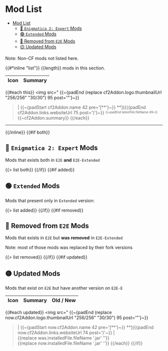 # Mod List

- [Mod List](#mod-list)
  - [🔵 `Enigmatica 2: Expert` Mods](#-enigmatica-2-expert-mods)
  - [🟢 `Extended` Mods](#-extended-mods)
  - [🔴 Removed from `E2E` Mods](#-removed-from-e2e-mods)
  - [🟡 Updated Mods](#-updated-mods)

Note: Non-CF mods not listed here.

{{#*inline "list"}}
{{length}} mods in this section.

Icon | Summary
----:|:-------
{{#each this}}
<img src="
  {{~{padEnd (replace cf2Addon.logo.thumbnailUrl "256/256" "30/30") 95 post='"'}~}}
> | 
  {{~{padStart cf2Addon.name 42 pre='[**'}~}}
**]({{{padEnd cf2Addon.links.websiteUrl 75 post=')'}~}}
<sup><sub>
  {{~padEnd latestFile.fileName 49~}}
</sub></sup><br>
  {{~cf2Addon.summary}}
{{/each}}
-----------

{{/inline}}
{{#if both}}
## 🔵 `Enigmatica 2: Expert` Mods

Mods that exists both in `E2E` __and__ `E2E-Extended`

{{> list both}}
{{/if}}
{{#if added}}
## 🟢 `Extended` Mods

Mods that present only in `Extended` version:

{{> list added}}
{{/if}}
{{#if removed}}
## 🔴 Removed from `E2E` Mods

Mods that exists in `E2E` but __was removed__ in `E2E-Extended`

Note: most of those mods was replaced by their fork versions

{{> list removed}}
{{/if}}
{{#if updated}}
## 🟡 Updated Mods

Mods that exist on `E2E` but have another version on `E2E-E`

Icon | Summary | Old / New
----:|:--------|:---------
{{#each updated}}
<img src="
  {{~{padEnd (replace now.cf2Addon.logo.thumbnailUrl "256/256" "30/30") 95 post='"'}~}}
> | 
  {{~{padStart now.cf2Addon.name 42 pre='[**'}~}}
**]({{padEnd now.cf2Addon.links.websiteUrl 74 post=')'~}}
 | <nobr>{{replace was.installedFile.fileName '.jar' ''}}</nobr><br><nobr>{{replace now.installedFile.fileName '.jar' ''}}</nobr>
{{/each}}
{{/if}}
